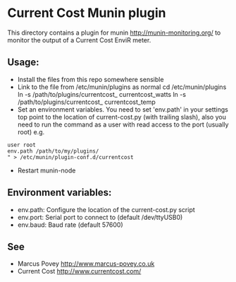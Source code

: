 Current Cost Munin plugin
==========================
	
This directory contains a plugin for munin <http://munin-monitoring.org/> to monitor the output of a Current Cost EnviR meter.

Usage:
------

 * Install the files from this repo somewhere sensible
 * Link to the file from /etc/munin/plugins as normal
	cd /etc/munin/plugins
	ln -s /path/to/plugins/currentcost_ currentcost_watts
	ln -s /path/to/plugins/currentcost_ currentcost_temp
 * Set an environment variables. You need to set 'env.path' in your settings top point to the location of current-cost.py (with trailing slash), also you need to run the command as a user with read access to the port (usually root) e.g.

```echo "[currentcost*]
user root
env.path /path/to/my/plugins/
" > /etc/munin/plugin-conf.d/currentcost
```
 * Restart munin-node

Environment variables:
----------------------

 * env.path: Configure the location of the current-cost.py script
 * env.port: Serial port to connect to (default /dev/ttyUSB0)
 * env.baud: Baud rate (default 57600)

See
---

 * Marcus Povey <http://www.marcus-povey.co.uk>
 * Current Cost <http://www.currentcost.com/>
	 
